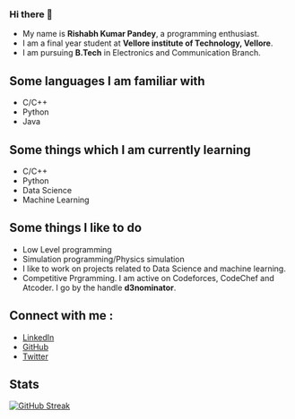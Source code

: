 ### Hi there 👋

* My name is **Rishabh Kumar Pandey**, a programming enthusiast.
* I am a final year student at **Vellore institute of Technology, Vellore**.
* I am pursuing **B.Tech** in Electronics and Communication Branch.

## Some languages I am familiar with 

* C/C++
* Python
* Java

## Some things which I am currently learning 

* C/C++
* Python
* Data Science
* Machine Learning

## Some things I like to do
* Low Level programming
* Simulation programming/Physics simulation
* I like to work on projects related to Data Science and machine learning.
* Competitive Prgramming. I am active on Codeforces, CodeChef and Atcoder.
  I go by the handle **d3nominator**.

## Connect with me : 
* [LinkedIn](https://www.linkedin.com/in/d3nominator/)
* [GitHub](https://github.com/d3nominator) 
* [Twitter](https://twitter.com/d3nominator)

## Stats

[![GitHub Streak](https://streak-stats.demolab.com?user=d3nominator&theme=tokyonight&hide_border=true)](https://git.io/streak-stats)

